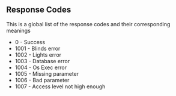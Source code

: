 ## Response Codes

This is a global list of the response codes and their corresponding meanings

- 0 - Success
- 1001 - Blinds error
- 1002 - Lights error
- 1003 - Database error
- 1004 - Os Exec error
- 1005 - Missing parameter
- 1006 - Bad parameter
- 1007 - Access level not high enough
